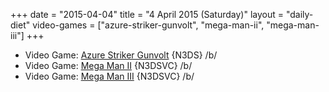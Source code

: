 +++
date = "2015-04-04"
title = "4 April 2015 (Saturday)"
layout = "daily-diet"
video-games = ["azure-striker-gunvolt", "mega-man-ii", "mega-man-iii"]
+++

<ul>
<li class="entry video-games">Video Game: <a href="/video-games/azure-striker-gunvolt">Azure Striker Gunvolt</a> {N3DS} /b/</li>
<li class="entry video-games">Video Game: <a href="/video-games/mega-man-ii">Mega Man II</a> {N3DSVC} /b/</li>
<li class="entry video-games">Video Game: <a href="/video-games/mega-man-iii">Mega Man III</a> {N3DSVC} /b/</li>
</ul>